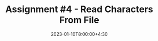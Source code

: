 ---
type: assignment
date: 2023-01-10T8:00:00+4:30
enable: yes
title: 'Assignment #4 - Read Characters From File'
due_event: 
    type: due
    date: 2023-02-06T23:59:00+3:30
    description: 'Assignment #4 due'
---